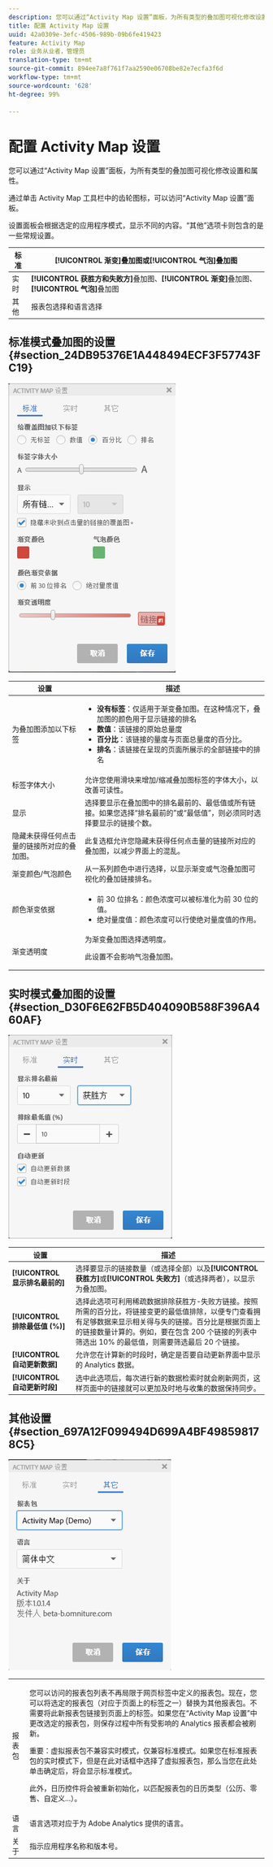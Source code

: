 ```yaml
---
description: 您可以通过“Activity Map 设置”面板，为所有类型的叠加图可视化修改设置和属性。
title: 配置 Activity Map 设置
uuid: 42a0309e-3efc-4506-989b-09b6fe419423
feature: Activity Map
role: 业务从业者，管理员
translation-type: tm+mt
source-git-commit: 894ee7a8f761f7aa2590e06708be82e7ecfa3f6d
workflow-type: tm+mt
source-wordcount: '628'
ht-degree: 99%

---
```



# 配置 Activity Map 设置

您可以通过“Activity Map 设置”面板，为所有类型的叠加图可视化修改设置和属性。

通过单击 Activity Map 工具栏中的齿轮图标，可以访问“Activity Map 设置”面板。

设置面板会根据选定的应用程序模式，显示不同的内容。“其他”选项卡则包含的是一些常规设置。

| 标准 | **[!UICONTROL 渐变]**&#x200B;叠加图或&#x200B;**[!UICONTROL 气泡]**&#x200B;叠加图 |
|---|---|
| 实时 | **[!UICONTROL 获胜方和失败方]**&#x200B;叠加图、**[!UICONTROL 渐变]**&#x200B;叠加图、**[!UICONTROL 气泡]**&#x200B;叠加图 |
| 其他 | 报表包选择和语言选择 |

## 标准模式叠加图的设置 {#section_24DB95376E1A448494ECF3F57743FC19}

![](assets/settings_standard.png)

<table id="table_0244107DE6D142F2A1DA4882E0ED9826"> 
 <thead> 
  <tr> 
   <th colname="col2" class="entry"> 设置 </th> 
   <th colname="col3" class="entry"> 描述 </th> 
  </tr> 
 </thead>
 <tbody> 
  <tr> 
   <td colname="col2"> <span class="uicontrol"> 为叠加图添加以下标签</span> </td> 
   <td colname="col3"> 
    <ul id="ul_13AD02789F2D4904A35215A8FA230F3E"> 
     <li id="li_8DB71636D2074C69B0D94D3FB0CAFE28"> <b>没有标签</b>：仅适用于渐变叠加图。在这种情况下，叠加图的颜色用于显示链接的排名 </li> 
     <li id="li_39C98D7EA9514C1D8731B9D21C0E73A6"> <b>数值</b>：该链接的原始总量度 </li> 
     <li id="li_A5F583E45BCD4F2399398F9DCC7FE382"> <b>百分比</b>：该链接的量度与页面总量度的百分比。 </li> 
     <li id="li_E4BF7D3B863E4B6C8E737CF29ADA9D67"> <b>排名</b>：该链接在呈现的页面所展示的全部链接中的排名 </li> 
    </ul> </td> 
  </tr> 
  <tr> 
   <td colname="col2"> <span class="uicontrol"> 标签字体大小</span> </td> 
   <td colname="col3"> 允许您使用滑块来增加/缩减叠加图标签的字体大小，以改善可读性。 </td> 
  </tr> 
  <tr> 
   <td colname="col2"> <span class="uicontrol"> 显示</span> </td> 
   <td colname="col3">选择要显示在叠加图中的<span class="uicontrol">排名最前的</span>、<span class="uicontrol">最低值</span>或<span class="uicontrol">所有链接</span>。如果您选择“排名最前的”或“最低值”，则必须同时选择要显示的链接个数。 </td> 
  </tr> 
  <tr> 
   <td colname="col2"> <span class="uicontrol">隐藏未获得任何点击量的链接所对应的叠加图。</span> </td> 
   <td colname="col3"> 此复选框允许您隐藏未获得任何点击量的链接所对应的叠加图，以减少界面上的混乱。 </td> 
  </tr> 
  <tr> 
   <td colname="col2"> <span class="uicontrol"> 渐变颜色/气泡颜色</span> </td> 
   <td colname="col3">从一系列颜色中进行选择，以显示<span class="uicontrol">渐变</span>或<span class="uicontrol">气泡</span>叠加图可视化的叠加链接排名。 </td> 
  </tr> 
  <tr> 
   <td colname="col2"> <span class="uicontrol"> 颜色渐变依据</span> </td> 
   <td colname="col3"> 
    <ul id="ul_1B5C2A44A9EB465D8B8E9AD91AF79D69"> 
     <li id="li_C983CB68B90B492BB0774254292B5961"> <span class="uicontrol">前 30 位排名</span>：颜色浓度可以被标准化为前 30 位的值。 </li> 
     <li id="li_1E83431C8C734AB0BC82B5A66AED1189"> <span class="uicontrol">绝对量度值</span>：颜色浓度可以行使绝对量度值的作用。 </li> 
    </ul> </td> 
  </tr> 
  <tr> 
   <td colname="col2"> <span class="uicontrol"> 渐变透明度</span> </td> 
   <td colname="col3">为渐变叠加图选择透明度。 <p>此设置不会影响气泡叠加图。 </p> </td> 
  </tr> 
 </tbody> 
</table>

## 实时模式叠加图的设置 {#section_D30F6E62FB5D404090B588F396A460AF}

![](assets/settings_live.png)

| 设置 | 描述 |
|---|---|
| **[!UICONTROL 显示排名最前的]** | 选择要显示的链接数量（或选择全部）以及&#x200B;**[!UICONTROL 获胜方]**&#x200B;或&#x200B;**[!UICONTROL 失败方]**（或选择两者），以显示为叠加图。 |
| **[!UICONTROL 排除最低值 (%)]** | 选择此选项可利用稀疏数据排除获胜方-失败方链接。按照所需的百分比，将链接变更的最低值排除，以便专门查看拥有足够数据来显示相关得与失的链接。百分比是根据页面上的链接数量计算的。例如，要在包含 200 个链接的列表中筛选出 10% 的最低值，则需要筛选最后 20 个链接。 |
| **[!UICONTROL 自动更新数据]** | 允许您在计算新的时段时，确定是否要自动更新界面中显示的 Analytics 数据。 |
| **[!UICONTROL 自动更新时段]** | 选中此选项后，每次进行新的数据检索时就会刷新网页，这样页面中的链接就可以更加及时地与收集的数据保持同步。 |

## 其他设置 {#section_697A12F099494D699A4BF498598178C5}

![](assets/settings_other.png)

<table id="table_0F560236F8844FA0928CBB9C50D5ABEF"> 
 <tbody> 
  <tr> 
   <td colname="col1"> 报表包 </td> 
   <td colname="col2"> <p>您可以访问的报表包列表不再局限于网页标签中定义的报表包。现在，您可以将选定的报表包（对应于页面上的标签之一）替换为其他报表包。不需要将此新报表包链接到页面上的标签。如果您在“Activity Map 设置”中更改选定的报表包，则<span class="uicontrol">保存</span>过程中所有受影响的 Analytics 报表都会被刷新。 </p> <p> <p>重要：虚拟报表包不兼容实时模式，仅兼容标准模式。如果您在标准报表包的实时模式下，但是在此对话框中选择了虚拟报表包，那么当您在此处单击<span class="uicontrol">确定</span>后，将会显示标准模式。 </p> </p> <p>此外，日历控件将会被重新初始化，以匹配报表包的日历类型（公历、零售、自定义...）。 </p> </td> 
  </tr> 
  <tr> 
   <td colname="col1"> 语言 </td> 
   <td colname="col2"> 语言选项对应于为 Adobe Analytics 提供的语言。 </td> 
  </tr> 
  <tr> 
   <td colname="col1"> 关于 </td> 
   <td colname="col2"> 指示应用程序名称和版本号。 </td> 
  </tr> 
 </tbody> 
</table>

